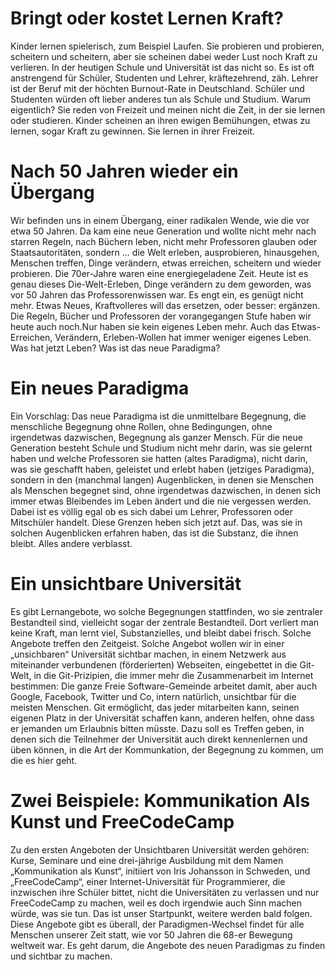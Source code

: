 # Bringt oder kostet Lernen Kraft?

Kinder lernen spielerisch, zum Beispiel Laufen. Sie probieren und probieren, scheitern und scheitern, aber sie scheinen dabei weder Lust noch Kraft zu verlieren. In der heutigen Schule und Universität ist das nicht so. Es ist oft anstrengend für Schüler, Studenten und Lehrer, kräftezehrend, zäh. Lehrer ist der Beruf mit der höchten Burnout-Rate in Deutschland. Schüler und Studenten würden oft lieber anderes tun als Schule und Studium. Warum eigentlich? Sie reden von Freizeit und meinen nicht die Zeit, in der sie lernen oder studieren. Kinder scheinen an ihren ewigen Bemühungen, etwas zu lernen, sogar Kraft zu gewinnen. Sie lernen in ihrer Freizeit.

# Nach 50 Jahren wieder ein Übergang

Wir befinden uns in einem Übergang, einer radikalen Wende, wie die vor etwa 50 Jahren. Da kam eine neue Generation und wollte nicht mehr nach starren Regeln, nach Büchern leben, nicht mehr Professoren glauben oder Staatsautoritäten, sondern ... die Welt erleben, ausprobieren, hinausgehen, Menschen treffen, Dinge verändern, etwas erreichen, scheitern und wieder probieren. Die 70er-Jahre waren eine energiegeladene Zeit. Heute ist es genau dieses Die-Welt-Erleben, Dinge verändern zu dem geworden, was vor 50 Jahren das Professorenwissen war. Es engt ein, es genügt nicht mehr. Etwas Neues, Kraftvolleres will das ersetzen, oder besser: ergänzen. Die Regeln, Bücher und Professoren der vorangegangen Stufe haben wir heute auch noch.Nur haben sie kein eigenes Leben mehr. Auch das Etwas-Erreichen, Verändern, Erleben-Wollen hat immer weniger eigenes Leben. Was hat jetzt Leben? Was ist das neue Paradigma?

# Ein neues Paradigma

Ein Vorschlag: Das neue Paradigma ist die unmittelbare Begegnung, die menschliche Begegnung ohne Rollen, ohne Bedingungen, ohne irgendetwas dazwischen, Begegnung als ganzer Mensch. Für die neue Generation besteht Schule und Studium nicht mehr darin, was sie gelernt haben und welche Professoren sie hatten (altes Paradigma), nicht darin, was sie geschafft haben, geleistet und erlebt haben (jetziges Paradigma), sondern in den (manchmal langen) Augenblicken, in denen sie Menschen als Menschen begegnet sind, ohne irgendetwas dazwischen, in denen sich immer etwas Bleibendes im Leben ändert und die nie vergessen werden. Dabei ist es völlig egal ob es sich dabei um Lehrer, Professoren oder Mitschüler handelt. Diese Grenzen heben sich jetzt auf. Das, was sie in solchen Augenblicken erfahren haben, das ist die Substanz, die ihnen bleibt. Alles andere verblasst.

# Ein unsichtbare Universität

Es gibt Lernangebote, wo solche Begegnungen stattfinden, wo sie zentraler Bestandteil sind, vielleicht sogar der zentrale Bestandteil. Dort verliert man keine Kraft, man lernt viel, Substanzielles, und bleibt dabei frisch. Solche Angebote treffen den Zeitgeist. Solche Angebot wollen wir in einer „unsichbaren“ Universität sichtbar machen, in einem Netzwerk aus miteinander verbundenen (förderierten) Webseiten, eingebettet in die Git-Welt, in die Git-Prizipien, die immer mehr die Zusammenarbeit im Internet bestimmen: Die ganze Freie Software-Gemeinde arbeitet damit, aber auch Google, Facebook, Twitter und Co, intern natürlich, unsichtbar für die meisten Menschen. Git ermöglicht, das jeder mitarbeiten kann, seinen eigenen Platz in der Universität schaffen kann, anderen helfen, ohne dass er jemanden um Erlaubnis bitten müsste. Dazu soll es Treffen geben, in denen sich die Teilnehmer der Universität auch direkt kennenlernen und üben können, in die Art der Kommunkation, der Begegnung zu kommen, um die es hier geht.

# Zwei Beispiele: Kommunikation Als Kunst und FreeCodeCamp

Zu den ersten Angeboten der Unsichtbaren Universität werden gehören: Kurse, Seminare und eine drei-jährige Ausbildung mit dem Namen „Kommunikation als Kunst“, initiiert von Iris Johansson in Schweden, und „FreeCodeCamp“, einer Internet-Universität für Programmierer, die inzwischen ihre Schüler bittet, nicht die Universitäten zu verlassen und nur FreeCodeCamp zu machen, weil es doch irgendwie auch Sinn machen würde, was sie tun. Das ist unser Startpunkt, weitere werden bald folgen. Diese Angebote gibt es überall, der Paradigmen-Wechsel findet für alle Menschen unserer Zeit statt, wie vor 50 Jahren die 68-er Bewegung weltweit war. Es geht darum, die Angebote des neuen Paradigmas zu finden und sichtbar zu machen.

